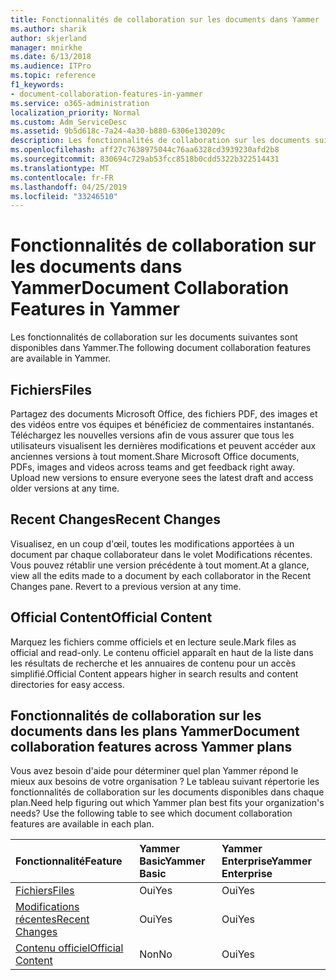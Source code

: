 ```yaml
---
title: Fonctionnalités de collaboration sur les documents dans Yammer
ms.author: sharik
author: skjerland
manager: mnirkhe
ms.date: 6/13/2018
ms.audience: ITPro
ms.topic: reference
f1_keywords:
- document-collaboration-features-in-yammer
ms.service: o365-administration
localization_priority: Normal
ms.custom: Adm_ServiceDesc
ms.assetid: 9b5d618c-7a24-4a30-b880-6306e130209c
description: Les fonctionnalités de collaboration sur les documents suivantes sont disponibles dans Yammer.
ms.openlocfilehash: aff27c7638975044c76aa6328cd3939230afd2b8
ms.sourcegitcommit: 830694c729ab53fcc8518b0cdd5322b322514431
ms.translationtype: MT
ms.contentlocale: fr-FR
ms.lasthandoff: 04/25/2019
ms.locfileid: "33246510"
---
```

# <a name="document-collaboration-features-in-yammer"></a><span data-ttu-id="0a621-103">Fonctionnalités de collaboration sur les documents dans Yammer</span><span class="sxs-lookup"><span data-stu-id="0a621-103">Document Collaboration Features in Yammer</span></span>

<span data-ttu-id="0a621-104">Les fonctionnalités de collaboration sur les documents suivantes sont disponibles dans Yammer.</span><span class="sxs-lookup"><span data-stu-id="0a621-104">The following document collaboration features are available in Yammer.</span></span>
  
## <a name="files"></a><span data-ttu-id="0a621-105">Fichiers</span><span class="sxs-lookup"><span data-stu-id="0a621-105">Files</span></span>
<span data-ttu-id="0a621-106"><a name="bkmk_Files"> </a></span><span class="sxs-lookup"><span data-stu-id="0a621-106"></span></span>

<span data-ttu-id="0a621-p101">Partagez des documents Microsoft Office, des fichiers PDF, des images et des vidéos entre vos équipes et bénéficiez de commentaires instantanés. Téléchargez les nouvelles versions afin de vous assurer que tous les utilisateurs visualisent les dernières modifications et peuvent accéder aux anciennes versions à tout moment.</span><span class="sxs-lookup"><span data-stu-id="0a621-p101">Share Microsoft Office documents, PDFs, images and videos across teams and get feedback right away. Upload new versions to ensure everyone sees the latest draft and access older versions at any time.</span></span>
  
## <a name="recent-changes"></a><span data-ttu-id="0a621-109">Recent Changes</span><span class="sxs-lookup"><span data-stu-id="0a621-109">Recent Changes</span></span>
<span data-ttu-id="0a621-110"><a name="bkmk_RecentChanges"> </a></span><span class="sxs-lookup"><span data-stu-id="0a621-110"></span></span>

<span data-ttu-id="0a621-p102">Visualisez, en un coup d'œil, toutes les modifications apportées à un document par chaque collaborateur dans le volet Modifications récentes. Vous pouvez rétablir une version précédente à tout moment.</span><span class="sxs-lookup"><span data-stu-id="0a621-p102">At a glance, view all the edits made to a document by each collaborator in the Recent Changes pane. Revert to a previous version at any time.</span></span>
  
## <a name="official-content"></a><span data-ttu-id="0a621-113">Official Content</span><span class="sxs-lookup"><span data-stu-id="0a621-113">Official Content</span></span>
<span data-ttu-id="0a621-114"><a name="bkmk_OfficialContent"> </a></span><span class="sxs-lookup"><span data-stu-id="0a621-114"></span></span>

<span data-ttu-id="0a621-115">Marquez les fichiers comme officiels et en lecture seule.</span><span class="sxs-lookup"><span data-stu-id="0a621-115">Mark files as official and read-only.</span></span> <span data-ttu-id="0a621-116">Le contenu officiel apparaît en haut de la liste dans les résultats de recherche et les annuaires de contenu pour un accès simplifié.</span><span class="sxs-lookup"><span data-stu-id="0a621-116">Official Content appears higher in search results and content directories for easy access.</span></span>
  
## <a name="document-collaboration-features-across-yammer-plans"></a><span data-ttu-id="0a621-117">Fonctionnalités de collaboration sur les documents dans les plans Yammer</span><span class="sxs-lookup"><span data-stu-id="0a621-117">Document collaboration features across Yammer plans</span></span>
<span data-ttu-id="0a621-118"><a name="bkmk_OfficialContent"> </a></span><span class="sxs-lookup"><span data-stu-id="0a621-118"></span></span>

<span data-ttu-id="0a621-p104">Vous avez besoin d'aide pour déterminer quel plan Yammer répond le mieux aux besoins de votre organisation ? Le tableau suivant répertorie les fonctionnalités de collaboration sur les documents disponibles dans chaque plan.</span><span class="sxs-lookup"><span data-stu-id="0a621-p104">Need help figuring out which Yammer plan best fits your organization's needs? Use the following table to see which document collaboration features are available in each plan.</span></span>
  
|<span data-ttu-id="0a621-121">**Fonctionnalité**</span><span class="sxs-lookup"><span data-stu-id="0a621-121">**Feature**</span></span>|<span data-ttu-id="0a621-122">**Yammer Basic**</span><span class="sxs-lookup"><span data-stu-id="0a621-122">**Yammer Basic**</span></span>|<span data-ttu-id="0a621-123">**Yammer Enterprise**</span><span class="sxs-lookup"><span data-stu-id="0a621-123">**Yammer Enterprise**</span></span>|
|:-----|:-----|:-----|
|[<span data-ttu-id="0a621-124">Fichiers</span><span class="sxs-lookup"><span data-stu-id="0a621-124">Files</span></span>](document-collaboration-features-in-yammer.md#files) <br/> |<span data-ttu-id="0a621-125">Oui</span><span class="sxs-lookup"><span data-stu-id="0a621-125">Yes</span></span>  <br/> |<span data-ttu-id="0a621-126">Oui</span><span class="sxs-lookup"><span data-stu-id="0a621-126">Yes</span></span>  <br/> |
|[<span data-ttu-id="0a621-127">Modifications récentes</span><span class="sxs-lookup"><span data-stu-id="0a621-127">Recent Changes</span></span>](document-collaboration-features-in-yammer.md#recent-changes) <br/> |<span data-ttu-id="0a621-128">Oui</span><span class="sxs-lookup"><span data-stu-id="0a621-128">Yes</span></span>  <br/> |<span data-ttu-id="0a621-129">Oui</span><span class="sxs-lookup"><span data-stu-id="0a621-129">Yes</span></span>  <br/> |
|[<span data-ttu-id="0a621-130">Contenu officiel</span><span class="sxs-lookup"><span data-stu-id="0a621-130">Official Content</span></span>](document-collaboration-features-in-yammer.md#official-content) <br/> |<span data-ttu-id="0a621-131">Non</span><span class="sxs-lookup"><span data-stu-id="0a621-131">No</span></span>  <br/> |<span data-ttu-id="0a621-132">Oui</span><span class="sxs-lookup"><span data-stu-id="0a621-132">Yes</span></span>  <br/> |
   

